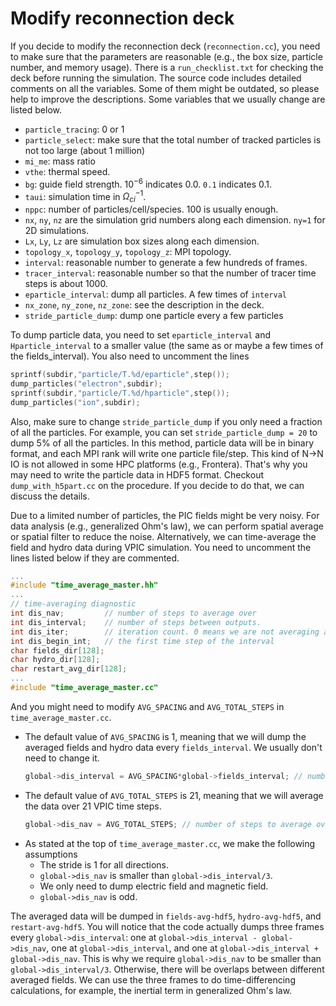 # Modify reconnection deck
If you decide to modify the reconnection deck (`reconnection.cc`), you need to make sure that the parameters are reasonable (e.g., the box size, particle number, and memory usage). There is a `run_checklist.txt` for checking the deck before running the simulation. The source code includes detailed comments on all the variables. Some of them might be outdated, so please help to improve the descriptions. Some variables that we usually change are listed below.
  - `particle_tracing`: 0 or 1
  - `particle_select`: make sure that the total number of tracked particles is not too large (about 1 million)
  - `mi_me`: mass ratio
  - `vthe`: thermal speed.
  - `bg`: guide field strength. $10^{-6}$ indicates 0.0. `0.1` indicates 0.1.
  - `taui`: simulation time in $\Omega_{ci}^{-1}$.
  - `nppc`: number of particles/cell/species. 100 is usually enough.
  - `nx`, `ny`, `nz` are the simulation grid numbers along each dimension. `ny=1` for 2D simulations.
  - `Lx`, `Ly`, `Lz` are simulation box sizes along each dimension.
  - `topology_x`, `topology_y`, `topology_z`: MPI topology.
  - `interval`: reasonable number to generate a few hundreds of frames.
  - `tracer_interval`: reasonable number so that the number of tracer time steps is about 1000.
  - `eparticle_interval`: dump all particles. A few times of `interval`
  - `nx_zone`, `ny_zone`, `nz_zone`: see the description in the deck.
  - `stride_particle_dump`: dump one particle every a few particles

  To dump particle data, you need to set `eparticle_interval` and `Hparticle_interval` to a smaller value (the same as or maybe a few times of the fields_interval). You also need to uncomment the lines
  ```cpp
  sprintf(subdir,"particle/T.%d/eparticle",step());
  dump_particles("electron",subdir);
  sprintf(subdir,"particle/T.%d/hparticle",step());
  dump_particles("ion",subdir);
  ```
  Also, make sure to change `stride_particle_dump` if you only need a fraction of all the particles. For example, you can set `stride_particle_dump = 20` to dump 5\% of all the particles. In this method, particle data will be in binary format, and each MPI rank will write one particle file/step. This kind of N->N IO is not allowed in some HPC platforms (e.g., Frontera). That's why you may need to write the particle data in HDF5 format. Checkout `dump_with_h5part.cc` on the procedure. If you decide to do that, we can discuss the details.

  Due to a limited number of particles, the PIC fields might be very noisy. For data analysis (e.g., generalized Ohm's law), we can perform spatial average or spatial filter to reduce the noise. Alternatively, we can time-average the field and hydro data during VPIC simulation. You need to uncomment the lines listed below if they are commented.
  ```cpp
  ...
  #include "time_average_master.hh"
  ...
  // time-averaging diagnostic
  int dis_nav;         // number of steps to average over
  int dis_interval;    // number of steps between outputs.
  int dis_iter;        // iteration count. 0 means we are not averaging at the moment
  int dis_begin_int;   // the first time step of the interval
  char fields_dir[128];
  char hydro_dir[128];
  char restart_avg_dir[128];
  ...
  #include "time_average_master.cc" 
  ```
  And you might need to modify `AVG_SPACING` and `AVG_TOTAL_STEPS` in `time_average_master.cc`.
  - The default value of `AVG_SPACING` is 1, meaning that we will dump the averaged fields and hydro data every `fields_interval`. We usually don't need to change it.
    ```cpp
    global->dis_interval = AVG_SPACING*global->fields_interval; // number of steps between outputs.
    ```
  - The default value of `AVG_TOTAL_STEPS` is 21, meaning that we will average the data over 21 VPIC time steps.
    ```cpp
    global->dis_nav = AVG_TOTAL_STEPS; // number of steps to average over
    ```
  - As stated at the top of `time_average_master.cc`, we make the following assumptions
    - The stride is 1 for all directions.
    - `global->dis_nav` is smaller than `global->dis_interval/3`.
    - We only need to dump electric field and magnetic field.
    - `global->dis_nav` is odd.

  The averaged data will be dumped in `fields-avg-hdf5`, `hydro-avg-hdf5`, and `restart-avg-hdf5`. You will notice that the code actually dumps three frames every `global->dis_interval`: one at `global->dis_interval - global->dis_nav`, one at `global->dis_interval`, and one at `global->dis_interval + global->dis_nav`. This is why we require `global->dis_nav` to be smaller than `global->dis_interval/3`. Otherwise, there will be overlaps between different averaged fields. We can use the three frames to do time-differencing calculations, for example, the inertial term in generalized Ohm's law.
